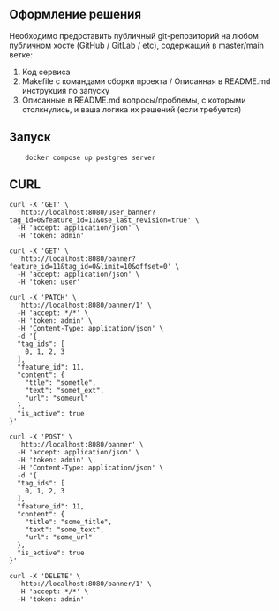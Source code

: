 ## Оформление решения
Необходимо предоставить публичный git-репозиторий на любом публичном хосте (GitHub / GitLab / etc), содержащий в master/main ветке:
1. Код сервиса
2. Makefile c командами сборки проекта / Описанная в README.md инструкция по запуску
3. Описанные в README.md вопросы/проблемы, с которыми столкнулись, и ваша логика их решений (если требуется)

## Запуск
```
    docker compose up postgres server
```

## CURL
```
curl -X 'GET' \
  'http://localhost:8080/user_banner?tag_id=0&feature_id=11&use_last_revision=true' \
  -H 'accept: application/json' \
  -H 'token: admin'
```

```
curl -X 'GET' \
  'http://localhost:8080/banner?feature_id=11&tag_id=0&limit=10&offset=0' \
  -H 'accept: application/json' \
  -H 'token: user'
```


```
curl -X 'PATCH' \
  'http://localhost:8080/banner/1' \
  -H 'accept: */*' \
  -H 'token: admin' \
  -H 'Content-Type: application/json' \
  -d '{
  "tag_ids": [
    0, 1, 2, 3
  ],
  "feature_id": 11,
  "content": {
    "ttle": "sometle",
    "text": "somet_ext",
    "url": "someurl"
  },
  "is_active": true
}'
```

```
curl -X 'POST' \
  'http://localhost:8080/banner' \
  -H 'accept: application/json' \
  -H 'token: admin' \
  -H 'Content-Type: application/json' \
  -d '{
  "tag_ids": [
    0, 1, 2, 3
  ],
  "feature_id": 11,
  "content": {
    "title": "some_title",
    "text": "some_text",
    "url": "some_url"
  },
  "is_active": true
}'
```

```
curl -X 'DELETE' \
  'http://localhost:8080/banner/1' \
  -H 'accept: */*' \
  -H 'token: admin'
```
